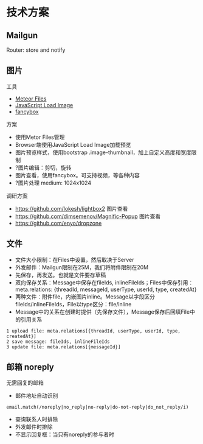 # 技术方案

## Mailgun

Router: store and notify

## 图片

工具
- [Meteor Files](https://github.com/VeliovGroup/Meteor-Files/wiki)
- [JavaScript Load Image](https://github.com/blueimp/JavaScript-Load-Image)
- [fancybox](https://github.com/fancyapps/fancybox)

方案
- 使用Metor Files管理
- Browser端使用JavaScript Load Image加载预览
- 图片预览样式，使用bootstrap .image-thumbnail，加上自定义高度和宽度限制
- ?图片编辑：剪切，旋转
- 图片查看，使用fancybox。可支持视频，等各种内容
- ?图片处理 medium: 1024x1024

调研方案
- https://github.com/lokesh/lightbox2 图片查看
- https://github.com/dimsemenov/Magnific-Popup 图片查看
- https://github.com/enyo/dropzone

## 文件

- 文件大小限制：在Files中设置，然后取决于Server
- 外发邮件：Mailgun限制在25M，我们将附件限制在20M
- 先保存，再发送。也就是文件要存草稿
- 双向保存关系：Message中保存在fileIds, inlineFileIds；Files中保存引用：meta.relations: {threadId, messageId, userType, userId, type, createdAt}
- 两种文件：附件file，内嵌图片inline。Message以字段区分fileIds/inlineFileIds，File以type区分：file/inline
- Message中的关系在创建时提供（先保存文件），Message保存后回填File中的引用关系

```
1 upload file: meta.relations[{threadId, userType, userId, type, createdAt}]
2 save message: fileIds, inlineFileIds
3 update file: meta.relations[{messageId}]
```

## 邮箱 noreply

无需回复的邮箱

- 邮件地址自动识别
```
email.match(/noreply|no_reply|no-reply|do-not-reply|do_not_reply/i)
```
- 查询联系人时排除
- 外发邮件时排除
- 不显示回复框：当只有noreply的参与者时
